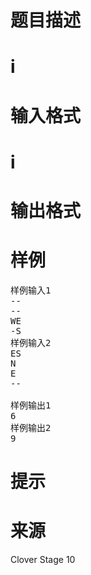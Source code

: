 

# 题目描述



# i



# 输入格式



# i



# 输出格式



# 样例


<pre>样例输入1
--
--
WE
-S
样例输入2
ES
N
E
--

样例输出1
6
样例输出2
9
</pre>

# 提示



# 来源


<p>
Clover Stage 10
</p>
